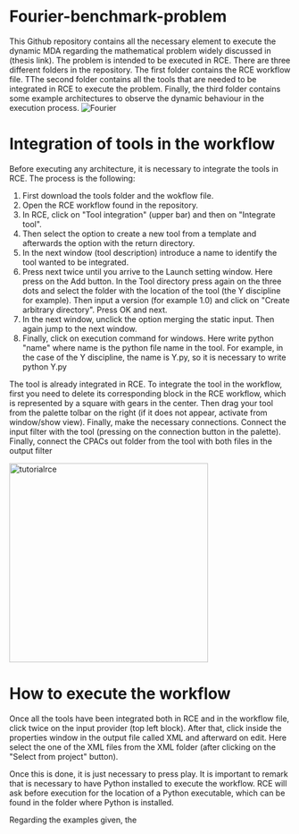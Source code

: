 # Fourier-benchmark-problem
This Github repository contains all the necessary element to execute the dynamic MDA regarding the mathematical problem widely discussed in (thesis link). The problem is intended to be executed in RCE. There are three different folders in the repository. The first folder contains the RCE workflow file. TThe second folder contains all the tools that are needed to be integrated in RCE to execute the problem. Finally, the third folder contains some example architectures to observe the dynamic behaviour in the execution process.
![Fourier](https://github.com/raul7gs/Fourier-benchmark-problem/assets/116161286/0c67d3b4-4ebd-47c6-81fc-a2e4764fbe7d)

# Integration of tools in the workflow

Before executing any architecture, it is necessary to integrate the tools in RCE. The process is the following:
1. First download the tools folder and the wokflow file.
2. Open the RCE workflow found in the repository.
3. In RCE, click on "Tool integration" (upper bar) and then on "Integrate tool".
4. Then select the option to create a new tool from a template and afterwards the option with the return directory.
5. In the next window (tool description) introduce a name to identify the tool wanted to be integrated.
6. Press next twice until you arrive to the Launch setting window. Here press on the Add button. In the Tool directory press again on the three dots and select the folder with the location of the tool (the Y discipline for example). Then input a version (for example 1.0) and click on "Create arbitrary directory". Press OK and next.
7. In the next window, unclick the option merging the static input. Then again jump to the next window.
8. Finally, click on execution command for windows. Here write python "name" where name is the python file name in the tool. For example, in the case of the Y discipline, the name is Y.py, so it is necessary to write python Y.py

The tool is already integrated in RCE. To integrate the tool in the workflow, first you need to delete its corresponding block in the RCE workflow, which is represented by a square with gears in the center. Then drag your tool from the palette tolbar on the right (if it does not appear, activate from window/show view). Finally, make the necessary connections. Connect the input filter with the tool (pressing on the connection button in the palette). Finally, connect the CPACs out folder from the tool with both files in the output filter

<img width="356" alt="tutorialrce" src="https://github.com/raul7gs/Fourier-benchmark-problem/assets/116161286/cda1491b-c166-4442-8cf2-868c33fb5a8f">

# How to execute the workflow

Once all the tools have been integrated both in RCE and in the workflow file, click twice on the input provider (top left block). After that, click inside the properties window in the output file called XML and afterward on edit. Here select the one of the XML files from the XML folder (after clicking on the "Select from project" button).

Once this is done, it is just necessary to press play. It is important to remark that is necessary to have Python installed to execute the workflow. RCE will ask before execution for the location of a Python executable, which can be found in the folder where Python is installed.

Regarding the examples given, the
